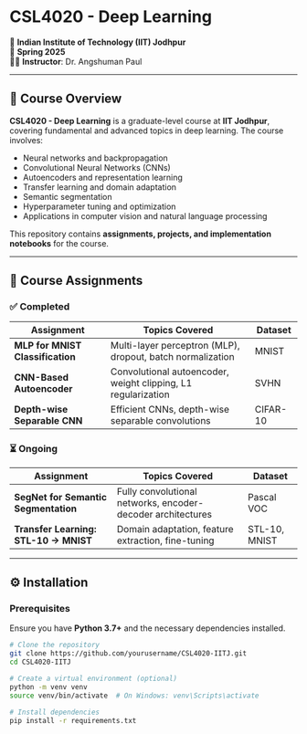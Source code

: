 # **CSL4020 - Deep Learning**
📍 **Indian Institute of Technology (IIT) Jodhpur**  
📆 **Spring 2025**  
👨‍🏫 **Instructor**: Dr. Angshuman Paul

---

## **📌 Course Overview**
**CSL4020 - Deep Learning** is a graduate-level course at **IIT Jodhpur**, covering fundamental and advanced topics in deep learning. The course involves:
- Neural networks and backpropagation
- Convolutional Neural Networks (CNNs)
- Autoencoders and representation learning
- Transfer learning and domain adaptation
- Semantic segmentation
- Hyperparameter tuning and optimization
- Applications in computer vision and natural language processing

This repository contains **assignments, projects, and implementation notebooks** for the course.

---

## **📂 Course Assignments**
### ✅ **Completed**
| **Assignment**  | **Topics Covered** | **Dataset** |
|---------------|-------------------|------------|
| **MLP for MNIST Classification** | Multi-layer perceptron (MLP), dropout, batch normalization | MNIST |
| **CNN-Based Autoencoder** | Convolutional autoencoder, weight clipping, L1 regularization | SVHN |
| **Depth-wise Separable CNN** | Efficient CNNs, depth-wise separable convolutions | CIFAR-10 |

### ⏳ **Ongoing**
| **Assignment**  | **Topics Covered** | **Dataset** |
|---------------|-------------------|------------|
| **SegNet for Semantic Segmentation** | Fully convolutional networks, encoder-decoder architectures | Pascal VOC |
| **Transfer Learning: STL-10 → MNIST** | Domain adaptation, feature extraction, fine-tuning | STL-10, MNIST |

---

## **⚙️ Installation**
### **Prerequisites**
Ensure you have **Python 3.7+** and the necessary dependencies installed.

```bash
# Clone the repository
git clone https://github.com/yourusername/CSL4020-IITJ.git
cd CSL4020-IITJ

# Create a virtual environment (optional)
python -m venv venv
source venv/bin/activate  # On Windows: venv\Scripts\activate

# Install dependencies
pip install -r requirements.txt
